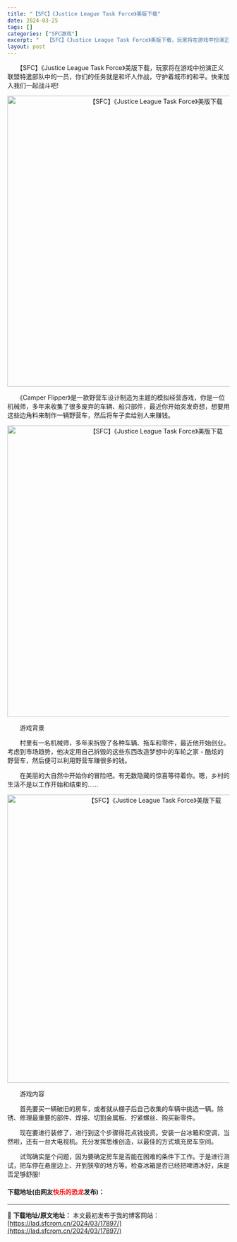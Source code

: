 ```yaml
---
title: "【SFC】《Justice League Task Force》美版下载"
date: 2024-03-25
tags: []
categories: ["SFC游戏"]
excerpt: "　　【SFC】《Justice League Task Force》美版下载，玩家将在游戏中扮演正义联盟特遣部队中的一员，你们的任务就是和坏人作战，守护着城市的和平。快来加入我们一起战斗吧! 　　《Camper Flipper》是一款野营车设计制造为主题的模拟经营游戏，你是一位机械师，多年来收集了很&hellip;"
layout: post
---
```


 <p>　　【SFC】《Justice League Task Force》美版下载，玩家将在游戏中扮演正义联盟特遣部队中的一员，你们的任务就是和坏人作战，守护着城市的和平。快来加入我们一起战斗吧!</p> <p align="center"><img align="" border="0" src="https://lad.sfcrom.cn/wp-content/uploads/2024/03/20240324_6600bcb8b682a.png" width="658" alt="【SFC】《Justice League Task Force》美版下载" /></p> <p>　　《Camper Flipper》是一款野营车设计制造为主题的模拟经营游戏，你是一位机械师，多年来收集了很多废弃的车辆、船只部件，最近你开始突发奇想，想要用这些边角料来制作一辆野营车，然后将车子卖给别人来赚钱。</p> <p align="center"><img align="" border="0" src="https://lad.sfcrom.cn/wp-content/uploads/2024/03/20240324_6600bcba36793.png" width="659" alt="【SFC】《Justice League Task Force》美版下载" /></p> <p>　　游戏背景</p> <p>　　村里有一名机械师，多年来拆毁了各种车辆、拖车和零件，最近他开始创业。考虑到市场趋势，他决定用自己拆毁的这些东西改造梦想中的车轮之家 - 酷炫的野营车，然后便可以利用野营车赚很多的钱。</p> <p>　　在美丽的大自然中开始你的冒险吧。有无数隐藏的惊喜等待着你。嗯，乡村的生活不是以工作开始和结束的&hellip;&hellip;</p> <p align="center"><img align="" border="0" src="https://lad.sfcrom.cn/wp-content/uploads/2024/03/20240324_6600bcbb9a428.png" width="652" alt="【SFC】《Justice League Task Force》美版下载" /></p> <p>　　游戏内容</p> <p>　　首先要买一辆破旧的房车，或者就从棚子后自己收集的车辆中挑选一辆。除锈、修理最重要的部件、焊接、切割金属板、拧紧螺丝、购买新零件。</p> <p>　　现在要进行装修了，进行到这个步骤得花点钱投资。安装一台冰箱和空调，当然啦，还有一台大电视机。充分发挥思维创造，以最佳的方式填充房车空间。</p> <p>　　试驾确实是个问题，因为要确定房车是否能在困难的条件下工作。于是进行测试，把车停在悬崖边上、开到狭窄的地方等。检查冰箱是否已经把啤酒冰好，床是否足够舒服!</p> <p><h4>下载地址(由网友<font color="red">快乐的恐龙</font>发布)：</h4></p> 

---
📖 **下载地址/原文地址：** 本文最初发布于我的博客网站：[https://lad.sfcrom.cn/2024/03/17897/](https://lad.sfcrom.cn/2024/03/17897/)
